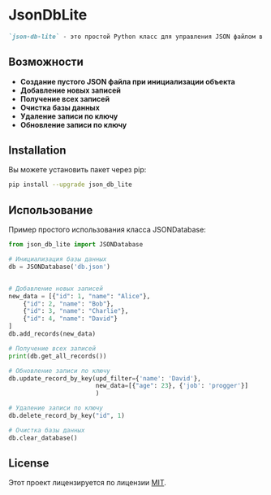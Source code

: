 # JsonDbLite

```markdown
`json-db-lite` - это простой Python класс для управления JSON файлом в качестве базы данных. Он позволяет инициализировать, читать, добавлять, обновлять и удалять записи в JSON файле.


```

## Возможности

- **Создание пустого JSON файла при инициализации объекта**
- **Добавление новых записей**
- **Получение всех записей**
- **Очистка базы данных**
- **Удаление записи по ключу**
- **Обновление записи по ключу**

## Installation

Вы можете установить пакет через pip:

```bash
pip install --upgrade json_db_lite
```

## Использование


Пример простого использования класса JSONDatabase:

```python
from json_db_lite import JSONDatabase

# Инициализация базы данных
db = JSONDatabase('db.json')


# Добавление новых записей
new_data = [{"id": 1, "name": "Alice"},
    {"id": 2, "name": "Bob"},
    {"id": 3, "name": "Charlie"},
    {"id": 4, "name": "David"}
]
db.add_records(new_data)

# Получение всех записей
print(db.get_all_records())

# Обновление записи по ключу
db.update_record_by_key(upd_filter={'name': 'David'},
                        new_data=[{"age": 23}, {'job': 'progger'}]
                        )

# Удаление записи по ключу
db.delete_record_by_key("id", 1)

# Очистка базы данных
db.clear_database()
```

## License

Этот проект лицензируется по лицензии [MIT](https://choosealicense.com/licenses/mit/).
